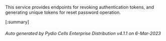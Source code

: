 






This service provides endpoints for revoking authentication tokens, and generating unique tokens for reset password operation.

[:summary]

###### Auto generated by Pydio Cells Enterprise Distribution v4.1.1 on 6-Mar-2023
